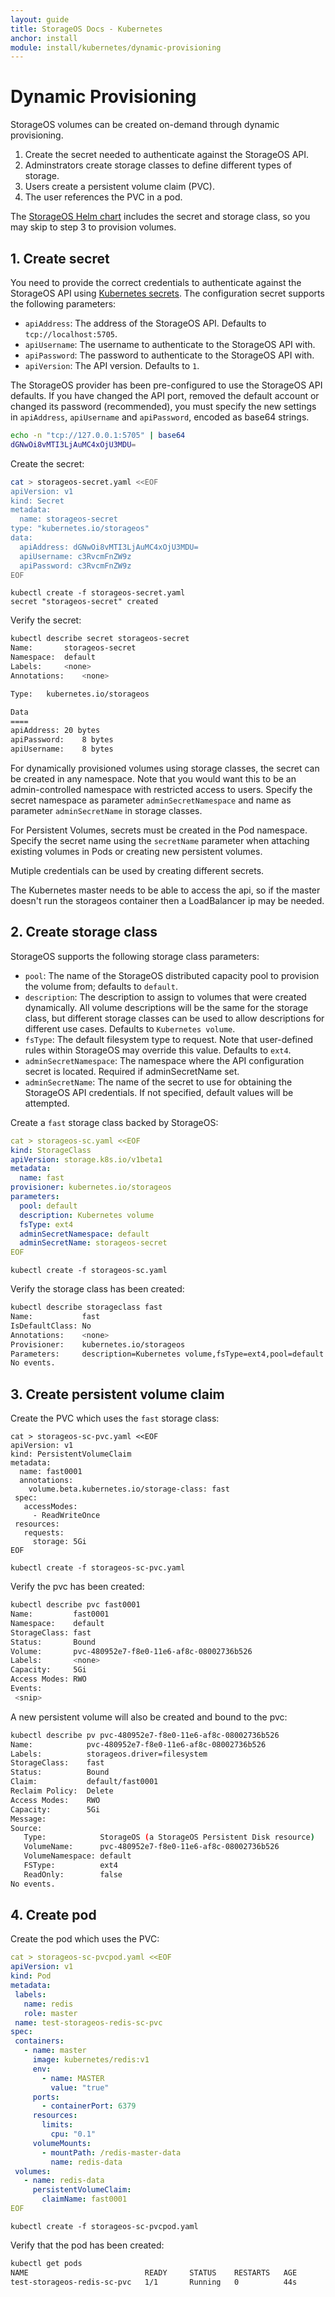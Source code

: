 ```yaml
---
layout: guide
title: StorageOS Docs - Kubernetes
anchor: install
module: install/kubernetes/dynamic-provisioning
---
```


# Dynamic Provisioning

StorageOS volumes can be created on-demand through dynamic provisioning.

1. Create the secret needed to authenticate against the StorageOS API.
1. Adminstrators create storage classes to define different types of storage.
1. Users create a persistent volume claim (PVC).
1. The user references the PVC in a pod.

The [StorageOS Helm chart](https://github.com/storageos/helm-chart) includes the
secret and storage class, so you may skip to step 3 to provision volumes.

## 1. Create secret

You need to provide the correct credentials to authenticate against the StorageOS API
using [Kubernetes
secrets](https://kubernetes.io/docs/concepts/configuration/secret/). The
configuration secret supports the following parameters:

- `apiAddress`: The address of the StorageOS API. Defaults to `tcp://localhost:5705`.
- `apiUsername`: The username to authenticate to the StorageOS API with.
- `apiPassword`: The password to authenticate to the StorageOS API with.
- `apiVersion`: The API version. Defaults to `1`.

The StorageOS provider has been pre-configured to use the StorageOS API
defaults.  If you have changed the API port, removed the default account or
changed its password (recommended), you must specify the new settings in
`apiAddress`, `apiUsername` and `apiPassword`, encoded as base64 strings.

```bash
echo -n "tcp://127.0.0.1:5705" | base64
dGNwOi8vMTI3LjAuMC4xOjU3MDU=
```

Create the secret:

```bash
cat > storageos-secret.yaml <<EOF
apiVersion: v1
kind: Secret
metadata:
  name: storageos-secret
type: "kubernetes.io/storageos"
data:
  apiAddress: dGNwOi8vMTI3LjAuMC4xOjU3MDU=
  apiUsername: c3RvcmFnZW9z
  apiPassword: c3RvcmFnZW9z
EOF
```
```
kubectl create -f storageos-secret.yaml
secret "storageos-secret" created
```


Verify the secret:

```bash
kubectl describe secret storageos-secret
Name:		storageos-secret
Namespace:	default
Labels:		<none>
Annotations:	<none>

Type:	kubernetes.io/storageos

Data
====
apiAddress:	20 bytes
apiPassword:	8 bytes
apiUsername:	8 bytes
```

For dynamically provisioned volumes using storage classes, the secret can be
created in any namespace.  Note that you would want this to be an
admin-controlled namespace with restricted access to users. Specify the secret
namespace as parameter `adminSecretNamespace` and name as parameter
`adminSecretName` in storage classes.

For Persistent Volumes, secrets must be created in the Pod namespace.  Specify
the secret name using the `secretName` parameter when attaching existing volumes
in Pods or creating new persistent volumes.

Mutiple credentials can be used by creating different secrets.

The Kubernetes master needs to be able to access the api, so if the master
doesn't run the storageos container then a LoadBalancer ip may be needed.

## 2. Create storage class

StorageOS supports the following storage class parameters:

- `pool`: The name of the StorageOS distributed capacity pool to provision the
  volume from; defaults to `default`.
- `description`: The description to assign to volumes that were created
  dynamically.  All volume descriptions will be the same for the storage class,
  but different storage classes can be used to allow descriptions for different
  use cases.  Defaults to `Kubernetes volume`.
- `fsType`: The default filesystem type to request. Note that user-defined
  rules within StorageOS may override this value. Defaults to `ext4`.
- `adminSecretNamespace`: The namespace where the API configuration secret is
  located. Required if adminSecretName set.
- `adminSecretName`: The name of the secret to use for obtaining the StorageOS
  API credentials. If not specified, default values will be attempted.

Create a `fast` storage class backed by StorageOS:

```yaml
cat > storageos-sc.yaml <<EOF
kind: StorageClass
apiVersion: storage.k8s.io/v1beta1
metadata:
  name: fast
provisioner: kubernetes.io/storageos
parameters:
  pool: default
  description: Kubernetes volume
  fsType: ext4
  adminSecretNamespace: default
  adminSecretName: storageos-secret
EOF
```

```
kubectl create -f storageos-sc.yaml
```

Verify the storage class has been created:

```bash
kubectl describe storageclass fast
Name:           fast
IsDefaultClass: No
Annotations:    <none>
Provisioner:    kubernetes.io/storageos
Parameters:     description=Kubernetes volume,fsType=ext4,pool=default
No events.
```

## 3. Create persistent volume claim

Create the PVC which uses the `fast` storage class:

```
cat > storageos-sc-pvc.yaml <<EOF
apiVersion: v1
kind: PersistentVolumeClaim
metadata:
  name: fast0001
  annotations:
    volume.beta.kubernetes.io/storage-class: fast
 spec:
   accessModes:
     - ReadWriteOnce
 resources:
   requests:
     storage: 5Gi
EOF
```

```
kubectl create -f storageos-sc-pvc.yaml
```

Verify the pvc has been created:

```bash
kubectl describe pvc fast0001
Name:         fast0001
Namespace:    default
StorageClass: fast
Status:       Bound
Volume:       pvc-480952e7-f8e0-11e6-af8c-08002736b526
Labels:       <none>
Capacity:     5Gi
Access Modes: RWO
Events:
 <snip>
```

A new persistent volume will also be created and bound to the pvc:

```bash
kubectl describe pv pvc-480952e7-f8e0-11e6-af8c-08002736b526
Name:            pvc-480952e7-f8e0-11e6-af8c-08002736b526
Labels:          storageos.driver=filesystem
StorageClass:    fast
Status:          Bound
Claim:           default/fast0001
Reclaim Policy:  Delete
Access Modes:    RWO
Capacity:        5Gi
Message:
Source:
   Type:            StorageOS (a StorageOS Persistent Disk resource)
   VolumeName:      pvc-480952e7-f8e0-11e6-af8c-08002736b526
   VolumeNamespace: default
   FSType:          ext4
   ReadOnly:        false
No events.
```

## 4. Create pod

Create the pod which uses the PVC:

```yaml
cat > storageos-sc-pvcpod.yaml <<EOF
apiVersion: v1
kind: Pod
metadata:
 labels:
   name: redis
   role: master
 name: test-storageos-redis-sc-pvc
spec:
 containers:
   - name: master
     image: kubernetes/redis:v1
     env:
       - name: MASTER
         value: "true"
     ports:
       - containerPort: 6379
     resources:
       limits:
         cpu: "0.1"
     volumeMounts:
       - mountPath: /redis-master-data
         name: redis-data
 volumes:
   - name: redis-data
     persistentVolumeClaim:
       claimName: fast0001
EOF
```

```
kubectl create -f storageos-sc-pvcpod.yaml
```

Verify that the pod has been created:

```bash
kubectl get pods
NAME                          READY     STATUS    RESTARTS   AGE
test-storageos-redis-sc-pvc   1/1       Running   0          44s
```
